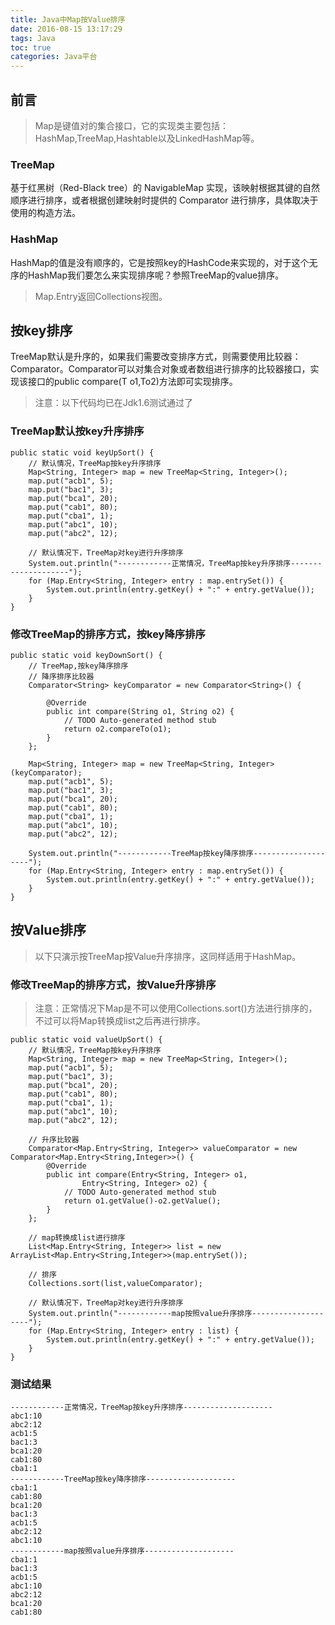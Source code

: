 ```yaml
---
title: Java中Map按Value排序
date: 2016-08-15 13:17:29
tags: Java
toc: true
categories: Java平台
---
```


## 前言
> Map是键值对的集合接口，它的实现类主要包括：HashMap,TreeMap,Hashtable以及LinkedHashMap等。

### TreeMap
基于红黑树（Red-Black tree）的 NavigableMap 实现，该映射根据其键的自然顺序进行排序，或者根据创建映射时提供的 Comparator 进行排序，具体取决于使用的构造方法。

### HashMap
HashMap的值是没有顺序的，它是按照key的HashCode来实现的，对于这个无序的HashMap我们要怎么来实现排序呢？参照TreeMap的value排序。

> Map.Entry返回Collections视图。

## 按key排序

TreeMap默认是升序的，如果我们需要改变排序方式，则需要使用比较器：Comparator。Comparator可以对集合对象或者数组进行排序的比较器接口，实现该接口的public compare(T o1,To2)方法即可实现排序。

> 注意：以下代码均已在Jdk1.6测试通过了

<!--more-->

### TreeMap默认按key升序排序

```
public static void keyUpSort() {
    // 默认情况，TreeMap按key升序排序
    Map<String, Integer> map = new TreeMap<String, Integer>();
    map.put("acb1", 5);
    map.put("bac1", 3);
    map.put("bca1", 20);
    map.put("cab1", 80);
    map.put("cba1", 1);
    map.put("abc1", 10);
    map.put("abc2", 12);

    // 默认情况下，TreeMap对key进行升序排序
    System.out.println("------------正常情况，TreeMap按key升序排序--------------------");
    for (Map.Entry<String, Integer> entry : map.entrySet()) {
        System.out.println(entry.getKey() + ":" + entry.getValue());
    }
}
```

### 修改TreeMap的排序方式，按key降序排序

```
public static void keyDownSort() {
    // TreeMap,按key降序排序
    // 降序排序比较器
    Comparator<String> keyComparator = new Comparator<String>() {

        @Override
        public int compare(String o1, String o2) {
            // TODO Auto-generated method stub
            return o2.compareTo(o1);
        }
    };

    Map<String, Integer> map = new TreeMap<String, Integer>(keyComparator);
    map.put("acb1", 5);
    map.put("bac1", 3);
    map.put("bca1", 20);
    map.put("cab1", 80);
    map.put("cba1", 1);
    map.put("abc1", 10);
    map.put("abc2", 12);

    System.out.println("------------TreeMap按key降序排序--------------------");
    for (Map.Entry<String, Integer> entry : map.entrySet()) {
        System.out.println(entry.getKey() + ":" + entry.getValue());
    }
}
```

## 按Value排序

> 以下只演示按TreeMap按Value升序排序，这同样适用于HashMap。

### 修改TreeMap的排序方式，按Value升序排序

> 注意：正常情况下Map是不可以使用Collections.sort()方法进行排序的，不过可以将Map转换成list之后再进行排序。

```
public static void valueUpSort() {
    // 默认情况，TreeMap按key升序排序
    Map<String, Integer> map = new TreeMap<String, Integer>();
    map.put("acb1", 5);
    map.put("bac1", 3);
    map.put("bca1", 20);
    map.put("cab1", 80);
    map.put("cba1", 1);
    map.put("abc1", 10);
    map.put("abc2", 12);
    
    // 升序比较器
    Comparator<Map.Entry<String, Integer>> valueComparator = new Comparator<Map.Entry<String,Integer>>() {
        @Override
        public int compare(Entry<String, Integer> o1,
                Entry<String, Integer> o2) {
            // TODO Auto-generated method stub
            return o1.getValue()-o2.getValue();
        }
    };

    // map转换成list进行排序
    List<Map.Entry<String, Integer>> list = new ArrayList<Map.Entry<String,Integer>>(map.entrySet());

    // 排序
    Collections.sort(list,valueComparator);

    // 默认情况下，TreeMap对key进行升序排序
    System.out.println("------------map按照value升序排序--------------------");
    for (Map.Entry<String, Integer> entry : list) {
        System.out.println(entry.getKey() + ":" + entry.getValue());
    }
}
```

### 测试结果

```
------------正常情况，TreeMap按key升序排序--------------------
abc1:10
abc2:12
acb1:5
bac1:3
bca1:20
cab1:80
cba1:1
------------TreeMap按key降序排序--------------------
cba1:1
cab1:80
bca1:20
bac1:3
acb1:5
abc2:12
abc1:10
------------map按照value升序排序--------------------
cba1:1
bac1:3
acb1:5
abc1:10
abc2:12
bca1:20
cab1:80
```
